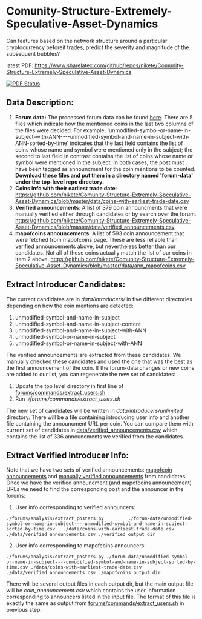 # Comunity-Structure-Extremely-Speculative-Asset-Dynamics
Can features based on the network structure around a particular cryptocurrency beforeit trades, predict the severity and magnitude of the subsequent bubbles?

latest PDF: https://www.sharelatex.com/github/repos/nikete/Comunity-Structure-Extremely-Speculative-Asset-Dynamics

[![PDF Status](https://www.sharelatex.com/github/repos/nikete/Comunity-Structure-Extremely-Speculative-Asset-Dynamics/builds/latest/badge.svg)](https://www.sharelatex.com/github/repos/nikete/Comunity-Structure-Extremely-Speculative-Asset-Dynamics/builds/latest/output.pdf)

## Data Description:
1. **Forum data:** The processed forum data can be found [here](https://www.dropbox.com/sh/grxbcuyo4cquyow/AABgnyGD0EtpJwrzfkgJdSuMa?dl=0). There are 5 files which indicate how the mentioned coins in the last two columns of the files were decided. For example, 'unmodified-symbol-or-name-in-subject-with-ANN----unmodified-symbol-and-name-in-subject-with-ANN-sorted-by-time' indicates that the last field contains the list of coins whose name and symbol were mentioned only in the subject; the second to last field in contrast contains the list of coins whose name or symbol were mentioned in the subject. In both cases, the post must have been tagged as announcment for the coin mentions to be counted. **Download these files and put them in a directory named 'forum-data' under the top-level repo directory.**
2. **Coins info with their earliest trade date**: https://github.com/nikete/Comunity-Structure-Extremely-Speculative-Asset-Dynamics/blob/master/data/coins-with-earliest-trade-date.csv
3. **Verified announcements**: A list of 379 coin announcments that were manually verified either through candidates or by search over the forum. https://github.com/nikete/Comunity-Structure-Extremely-Speculative-Asset-Dynamics/blob/master/data/verified_announcements.csv
4. **mapofcoins announcements**: A list of 593 coin announcement that were fetched from mapofcoins page. These are less reliable than verified announcements above, but nevertheless better than our candidates. Not all of these coins actually match the list of our coins in item 2 above. https://github.com/nikete/Comunity-Structure-Extremely-Speculative-Asset-Dynamics/blob/master/data/ann_mapofcoins.csv

## Extract Introducer Candidates:
The current candidates are in *data/introducers/* in five different directories depending on how the coin mentions are detected:

1. unmodified-symbol-and-name-in-subject
2. unmodified-symbol-and-name-in-subject-content
3. unmodified-symbol-and-name-in-subject-with-ANN
4. unmodified-symbol-or-name-in-subject
5. unmodified-symbol-or-name-in-subject-with-ANN

The verified announcements are extracted from these candidates. We manually checked these candidates and used the one that was the best as the first announcement of the coin. If the forum-data changes or new coins are added to our list, you can regenerate the new set of candidates:

1. Update the top level directory in first line of [forums/commands/extract_users.sh](https://github.com/nikete/Comunity-Structure-Extremely-Speculative-Asset-Dynamics/blob/master/forums/commands/extract_users.sh)
2. Run *./forums/commands/extract_users.sh*

The new set of candidates will be written in *data/introducers/unlimited* directory. There will be a file containing introducing user info and another file containing the announcment URL per coin. You can compare them with current set of candidates in 
[data/verified_announcements.csv](https://github.com/nikete/Comunity-Structure-Extremely-Speculative-Asset-Dynamics/blob/master/data/verified_announcements.csv) which contains the list of 336 announcments we verified from the candidates.

## Extract Verified Introducer Info:
Note that we have two sets of verified announcements: [mapofcoin announcements](https://github.com/nikete/Comunity-Structure-Extremely-Speculative-Asset-Dynamics/blob/master/data/ann_mapofcoins.csv) and [manually verified announcements](https://github.com/nikete/Comunity-Structure-Extremely-Speculative-Asset-Dynamics/blob/master/data/verified_announcements.csv) from candidates. Once we have the verified announcment (and mapofcoins announcement) URLs we need to find the corresponding post and the announcer in the forums:

1. User info corresponding to verified announcers:

  ```
  ./forums/analysis/extract_posters.py         ./forum-data/unmodified-symbol-or-name-in-subject----unmodified-symbol-and-name-in-subject-sorted-by-time.csv   ./data/coins-with-earliest-trade-date.csv ./data/verified_announcements.csv ./verified_output_dir
  ```
2. User info corresponding to mapofcoins announcers: 

  ```
  ./forums/analysis/extract_posters.py ./forum-data/unmodified-symbol-or-name-in-subject----unmodified-symbol-and-name-in-subject-sorted-by-time.csv ./data/coins-with-earliest-trade-date.csv ./data/verified_announcements.csv ./mapofcoins_output_dir
  ```

There will be several output files in each output dir, but the main output file will be *coin_announcement.csv* which contains the user information corresponding to announcers listed in the input file. The format of this file is exactly the same as output from [forums/commands/extract_users.sh](https://github.com/nikete/Comunity-Structure-Extremely-Speculative-Asset-Dynamics/blob/master/forums/commands/extract_users.sh) in previous step.
